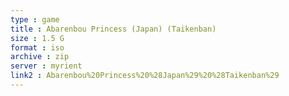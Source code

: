 ```yaml
---
type : game
title : Abarenbou Princess (Japan) (Taikenban)
size : 1.5 G
format : iso
archive : zip
server : myrient
link2 : Abarenbou%20Princess%20%28Japan%29%20%28Taikenban%29
---
```

